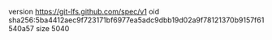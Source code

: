 version https://git-lfs.github.com/spec/v1
oid sha256:5ba4412aec9f723171bf6977ea5adc9dbb19d02a9f78121370b9157f61540a57
size 5040
